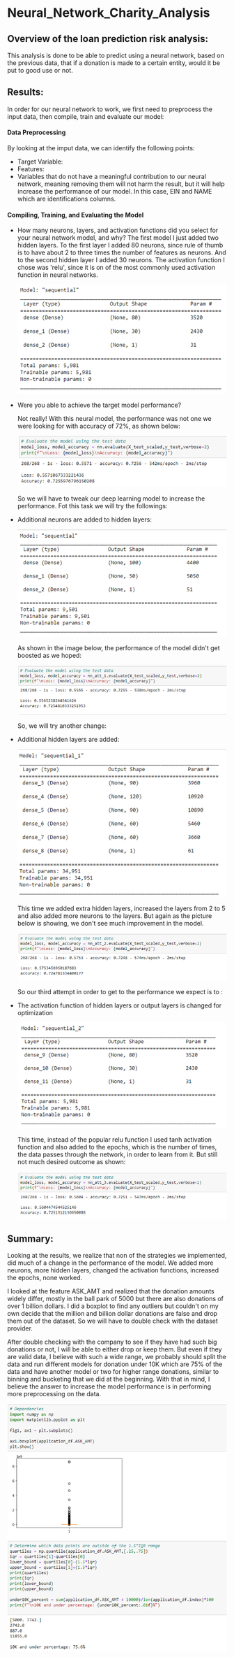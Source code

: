 # Neural_Network_Charity_Analysis



## Overview of the loan prediction risk analysis:
This analysis is done to be able to predict using a neural network, based on the previous data, that if a donation is made to a certain entity, would it be put to good use or not.

## Results:

In order for our neural network to work, we first need to preprocess the input data, then compile, train and evaluate our model:

#### Data Preprocessing

By looking at the imput data, we can identify the following points:
- Target Variable:
- Features:
- Variables that do not have a meaningful contribution to our neural network, meaning removing them will not harm the result, but it will help increase the performance of our model. In this case, EIN and NAME which are identifications columns.


#### Compiling, Training, and Evaluating the Model
- How many neurons, layers, and activation functions did you select for your neural network model, and why?
The first model I just added two hidden layers. To the first layer I added 80 neurons, since rule of thumb is to have about 2 to three times the number of features as neurons. And to the second hidden layer I added 30 neurons. The activation function I chose was 'relu', since it is on of the most commonly used activation function in neural networks.

    ![model_summary](images/nn_summary.png "model summary")

- Were you able to achieve the target model performance?

    Not really! With this neural model, the performance was not one we were looking for with accuracy of 72%, as shown below:

    ![evaluation_summary](images/nn_performance.png "evaluation summary")

    So we will have to tweak our deep learning model to increase the performance. Fot this task we will try the followings:

- Additional neurons are added to hidden layers:
    
    ![model_summary](images/nn_att_1_summary.png "model summary")
    
    As shown in the image below, the performance of the model didn't get boosted as we hoped:

    ![evaluation_summary](images/nn_att_1_performance.png "evaluation summary")

    So, we will try another change:

- Additional hidden layers are added:

    ![model_summary](images/nn_att_2_summary.png "model summary")
    
    This time we added extra hidden layers, increased the layers from 2 to 5 and also added more neurons to the layers. But again as the picture below is showing, we don't see much improvement in the model.

    ![evaluation_summary](images/nn_att_2_performance.png "evaluation summary")

    So our third attempt in order to get to the performance we expect is to :

- The activation function of hidden layers or output layers is changed for optimization
    
    ![model_summary](images/nn_att_3_summary.png "model summary")
    
    This time, instead of the popular relu function I used tanh activation function and also added to the epochs, which is the number of times, the data passes through the network, in order to learn from it. But still not much desired outcome as shown:

    ![evaluation_summary](images/nn_att_3_performance.png "evaluation summary")

## Summary:
Looking at the results, we realize that non of the strategies we implemented, did much of a change in the performance of the model.
We added more neurons, more hidden layers, changed the activation functions, increased the epochs, none worked.

I looked at the feature ASK_AMT and realized that the donation amounts widely differ, mostly in the ball park of 5000 but there are also donations of over 1 billion dollars. I did a boxplot to find any outliers but couldn't on my own decide that the million and billion dollar donations are false and drop them out of the dataset. So we will have to double check with the dataset provider.

After double checking with the company to see if they have had such big donations or not, I will be able to either drop or keep them.
But even if they are valid data, I believe with such a wide range, we probably should split the data and run different models for donation under 10K which are 75% of the data and have another model or two for higher range donations, similar to binning and bucketing that we did at the beginning. With that in mind, I believe the answer to increase the model performance is in performing more preprocessing on the data.

![summary](images/ASK_AMT_analysis.png "summary")


